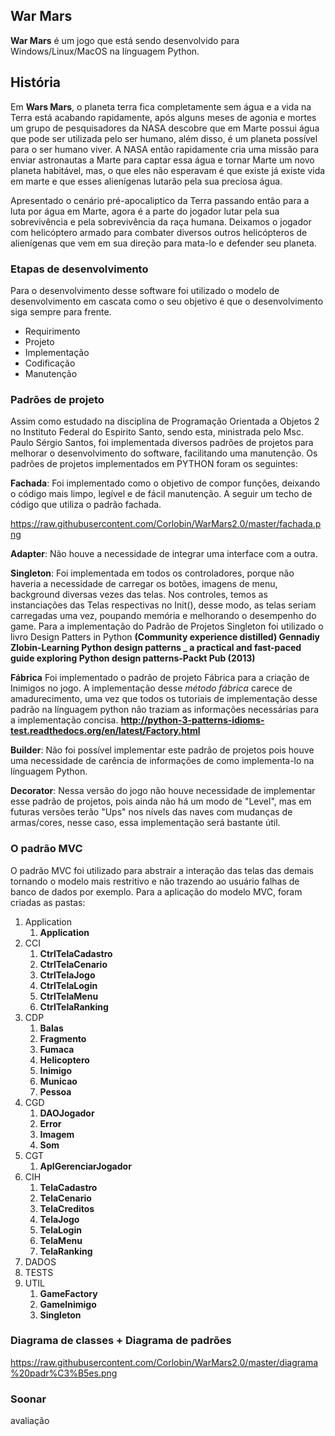 ## War Mars ##

**War Mars** é um jogo que está sendo desenvolvido para Windows/Linux/MacOS na línguagem Python.

## História ##

Em **Wars Mars**, o planeta terra fica completamente sem água e a vida na Terra está acabando rapidamente, após alguns meses de agonia e mortes um grupo de pesquisadores da NASA descobre que em Marte possui água que pode ser utilizada pelo ser humano, além disso, é um planeta possível para o ser humano viver. A NASA então rapidamente cria uma missão para enviar astronautas a Marte para captar essa água e tornar Marte um novo planeta habitável, mas, o que eles não esperavam é que existe já existe vida em marte e que esses alienígenas lutarão pela sua preciosa água. 

Apresentado o cenário pré-apocaliptico da Terra passando então para a luta por água em Marte, agora é a parte do jogador lutar pela sua sobrevivência e pela sobrevivência da raça humana. Deixamos o jogador com helicóptero armado para combater diversos outros helicópteros de alienígenas que vem em sua direção para mata-lo e defender seu planeta.


### Etapas de desenvolvimento ###

Para o desenvolvimento desse software foi utilizado o modelo de desenvolvimento em cascata como o seu objetivo é que o desenvolvimento siga sempre para frente.

- Requirimento
- Projeto
- Implementação
- Codificação
- Manutenção

### Padrões de projeto ###

Assim como estudado na disciplina de Programação Orientada a Objetos 2 no Instituto Federal do Espirito Santo, sendo esta, ministrada pelo Msc. Paulo Sérgio Santos, foi implementada diversos padrões de projetos para melhorar o desenvolvimento do software, facilitando uma manutenção. 
Os padrões de projetos implementados em PYTHON foram os seguintes:

**Fachada**: Foi implementado como o objetivo de compor funções, deixando o código mais limpo, legível e de fácil manutenção. A seguir um techo de código que utiliza o padrão fachada.

https://raw.githubusercontent.com/Corlobin/WarMars2.0/master/fachada.png

**Adapter**: Não houve a necessidade de integrar uma interface com a outra. 

**Singleton**: Foi implementada em todos os controladores, porque não haveria a necessidade de carregar os botões, imagens de menu, background diversas vezes das telas. Nos controles, temos as instanciações das Telas respectivas no Init(), desse modo, as telas seriam carregadas uma vez, poupando memória e melhorando o desempenho do game. Para a implementação do Padrão de Projetos Singleton foi utilizado o livro Design Patters in Python **(Community experience distilled) Gennadiy Zlobin-Learning Python design patterns _ a practical and fast-paced guide exploring Python design patterns-Packt Pub (2013)**


**Fábrica** Foi implementado o padrão de projeto Fábrica para a criação de Inimigos no jogo. A implementação desse *método fábrica* carece de amadurecimento, uma vez que todos os tutoriais de implementação desse padrão na línguagem python não traziam as informações necessárias para a implementação concisa. **http://python-3-patterns-idioms-test.readthedocs.org/en/latest/Factory.html**

**Builder**: Não foi possível implementar este padrão de projetos pois houve uma necessidade de carência de informações de como implementa-lo na línguagem Python.

**Decorator**: Nessa versão do jogo não houve necessidade de implementar esse padrão de projetos, pois ainda não há um modo de "Level", mas em futuras versões terão "Ups" nos nívels das naves com mudanças de armas/cores, nesse caso, essa implementação será bastante útil. 


### O padrão MVC ###
O padrão MVC foi utilizado para abstrair a interação das telas das demais tornando o modelo mais restritivo e não trazendo ao usuário falhas de banco de dados por exemplo. Para a aplicação do modelo MVC, foram criadas as pastas:

1. Application
	1. **Application**
2. CCI
	1. **CtrlTelaCadastro**
	2. **CtrlTelaCenario**
	3. **CtrlTelaJogo**
	4. **CtrlTelaLogin**
	5. **CtrlTelaMenu**
	6. **CtrlTelaRanking**
3. CDP
	1. **Balas**
	2. **Fragmento**
	3. **Fumaca**
	4. **Helicoptero**
	5. **Inimigo**
	6. **Municao**
	7. **Pessoa**
4. CGD
	1. **DAOJogador**
	2. **Error**
	3. **Imagem**
	4. **Som**
5. CGT
	1. **AplGerenciarJogador**
6. CIH
	1. **TelaCadastro**
	2. **TelaCenario**
	3. **TelaCreditos**
	4. **TelaJogo**
	5. **TelaLogin**
	6. **TelaMenu**
	7. **TelaRanking**
7. DADOS
8. TESTS
9. UTIL
	1. **GameFactory**
	2. **GameInimigo**
	3. **Singleton**

### Diagrama de classes + Diagrama de padrões ###

https://raw.githubusercontent.com/Corlobin/WarMars2.0/master/diagrama%20padr%C3%B5es.png

### Soonar ##

avaliação

